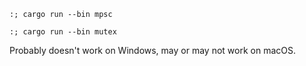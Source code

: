 ```
:; cargo run --bin mpsc

:; cargo run --bin mutex
```

Probably doesn't work on Windows, may or may not work on macOS.